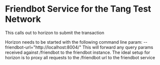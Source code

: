 # Friendbot Service for the Tang Test Network

This calls out to horizon to submit the transaction

Horizon needs to be started with the following command line param: --friendbot-url="http://localhost:8004/"
This will forward any query params received against /friendbot to the friendbot instance.
The ideal setup for horizon is to proxy all requests to the /friendbot url to the friendbot service
